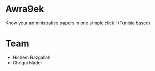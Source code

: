 # Awra9ek
Know your administrative papers in one simple click ! (Tunisia based)

# Team
* Hichem Razgallah
* Chrigui Nader
